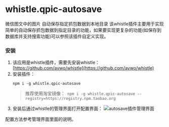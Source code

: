 # whistle.qpic-autosave
微信图文中的图片 自动保存指定抓包数据到本地目录
该whistle插件主要用于实现简单的自动保存抓包数据到指定目录的功能，如果要实现更复杂的功能(如保存到数据库并支持搜索功能)可以参照该插件自定义实现。

### 安装
1. 该应用是whistle插件，需要先安装whistle：[https://github.com/avwo/whistle](https://github.com/avwo/whistle)
2. 安装插件：
    ```
    npm i -g whistle.qpic-autosave
    ```
    > 推荐使用淘宝镜像：` npm i -g whistle.qpic-autosave --registry=https://registry.npm.taobao.org`
3. 安装后通过whistle的管理界面打开配置界面：
    ![autosave插件管理界面](https://user-images.githubusercontent.com/11450939/51109605-a9eeb100-1830-11e9-985c-34d1e1b8ee88.gif)


配置方法参考管理界面里面的说明。
